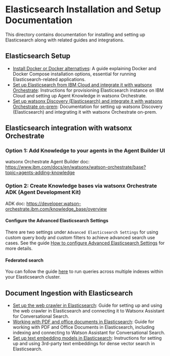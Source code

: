 # Elasticsearch Installation and Setup Documentation

This directory contains documentation for installing and setting up Elasticsearch along with related guides and integrations.

## Elasticsearch Setup
- [Install Docker or Docker alternatives](how_to_install_docker.md): A guide explaining Docker and Docker Compose installation options, essential for running Elasticsearch-related applications.
- [Set up Elasticsearch from IBM Cloud and integrate it with watsonx Orchestrate](ICD_Elasticsearch_install_and_setup.md): Instructions for provisioning Elasticsearch instance on IBM Cloud and setting up Agent Knowledge in watsonx Orchestrate.
- [Set up watsonx Discovery (Elasticsearch) and integrate it with watsonx Orchestrate on-prem](watsonx_discovery_install_and_setup.md): Documentation for setting up watsonx Discovery (Elasticsearch) and integrating it with watsonx Orchestrate on-prem.

## Elasticsearch integration with watsonx Orchestrate
### Option 1: Add Knowledge to your agents in the Agent Builder UI
watsonx Orchestrate Agent Builder doc: https://www.ibm.com/docs/en/watsonx/watson-orchestrate/base?topic=agents-adding-knowledge

### Option 2: Create Knowledge bases via watsonx Orchestrate ADK (Agent Development Kit)
ADK doc: https://developer.watson-orchestrate.ibm.com/knowledge_base/overview

#### Configure the Advanced Elasticsearch Settings
There are two settings under `Advanced Elasticsearch Settings` for using custom query body and custom filters to achieve advanced search use cases. See the guide [How to configure Advanced Elasticsearch Settings](./how_to_configure_advanced_elasticsearch_settings.md) for more details. 

#### Federated search
You can follow the guide [here](federated_search.md) to run queries across multiple indexes within your Elasticsearch cluster.

## Document Ingestion with Elasticsearch
- [Set up the web crawler in Elasticsearch](how_to_use_web_crawler_in_elasticsearch.md): Guide for setting up and using the web crawler in Elasticsearch and connecting it to Watsonx Assistant for Conversational Search.
- [Working with PDF and office documents in Elasticsearch](how_to_index_pdf_and_office_documents_elasticsearch.md): Guide for working with PDF and Office Documents in Elasticsearch, including indexing and connecting to Watson Assistant for Conversational Search.
- [Set up text embedding models in Elasticsearch](text_embedding_deploy_and_use.md): Instructions for setting up and using 3rd-party text embeddings for dense vector search in Elasticsearch.
